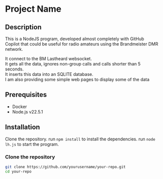 # Project Name

## Description
This is a NodeJS program, developed almost completely with GitHub Copilot that could be useful for radio amateurs using the Brandmeister DMR network. 

It connect to the BM Lastheard websocket.  
It gets all the data, ignores non-group calls and calls shorter than 5 seconds.  
It inserts this data into an SQLITE database.  
I am also providing some simple web pages to display some of the data

## Prerequisites
- Docker
- Node.js v22.5.1

## Installation

Clone the repository. 
run ```npm install``` to install the dependencies.
run  ```node lh.js``` to start the program.

### Clone the repository
```bash
git clone https://github.com/yourusername/your-repo.git
cd your-repo